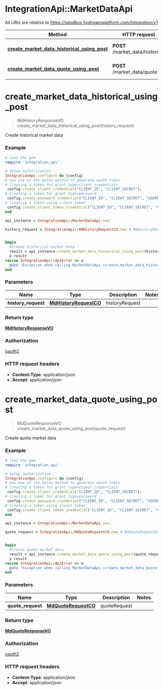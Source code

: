 # IntegrationApi::MarketDataApi

All URIs are relative to *https://sandbox.hydrogenplatform.com/integration/v1*

Method | HTTP request | Description
------------- | ------------- | -------------
[**create_market_data_historical_using_post**](MarketDataApi.md#create_market_data_historical_using_post) | **POST** /market_data/historical | Create historical market data
[**create_market_data_quote_using_post**](MarketDataApi.md#create_market_data_quote_using_post) | **POST** /market_data/quote | Create quote market data


# **create_market_data_historical_using_post**
> MdHistoryResponseVO create_market_data_historical_using_post(history_request)

Create historical market data

### Example
```ruby
# load the gem
require 'integration_api'

# Setup authorization
IntegrationApi.configure do |config|
# Use one of the below method to generate oauth token        
# Creating a token for grant_type=client_credentials
 config.create_client_credential("CLIENT_ID", "CLIENT_SECRET");
# Creating a token for grant_type=password
 config.create_password_credential("CLIENT_ID", "CLIENT_SECRET", "USERNAME", "PASSWORD");
# Creating a token using client token
 config.create_client_token_credential("CLIENT_ID", "CLIENT_SECRET", "CLIENT_TOKEN");
end

api_instance = IntegrationApi::MarketDataApi.new

history_request = IntegrationApi::MdHistoryRequestCO.new # MdHistoryRequestCO | historyRequest


begin
  #Create historical market data
  result = api_instance.create_market_data_historical_using_post(history_request)
  p result
rescue IntegrationApi::ApiError => e
  puts "Exception when calling MarketDataApi->create_market_data_historical_using_post: #{e}"
end
```

### Parameters

Name | Type | Description  | Notes
------------- | ------------- | ------------- | -------------
 **history_request** | [**MdHistoryRequestCO**](MdHistoryRequestCO.md)| historyRequest | 

### Return type

[**MdHistoryResponseVO**](MdHistoryResponseVO.md)

### Authorization

[oauth2](../README.md#oauth2)

### HTTP request headers

 - **Content-Type**: application/json
 - **Accept**: application/json



# **create_market_data_quote_using_post**
> MdQuoteResponseVO create_market_data_quote_using_post(quote_request)

Create quote market data

### Example
```ruby
# load the gem
require 'integration_api'

# Setup authorization
IntegrationApi.configure do |config|
# Use one of the below method to generate oauth token        
# Creating a token for grant_type=client_credentials
 config.create_client_credential("CLIENT_ID", "CLIENT_SECRET");
# Creating a token for grant_type=password
 config.create_password_credential("CLIENT_ID", "CLIENT_SECRET", "USERNAME", "PASSWORD");
# Creating a token using client token
 config.create_client_token_credential("CLIENT_ID", "CLIENT_SECRET", "CLIENT_TOKEN");
end

api_instance = IntegrationApi::MarketDataApi.new

quote_request = IntegrationApi::MdQuoteRequestCO.new # MdQuoteRequestCO | quoteRequest


begin
  #Create quote market data
  result = api_instance.create_market_data_quote_using_post(quote_request)
  p result
rescue IntegrationApi::ApiError => e
  puts "Exception when calling MarketDataApi->create_market_data_quote_using_post: #{e}"
end
```

### Parameters

Name | Type | Description  | Notes
------------- | ------------- | ------------- | -------------
 **quote_request** | [**MdQuoteRequestCO**](MdQuoteRequestCO.md)| quoteRequest | 

### Return type

[**MdQuoteResponseVO**](MdQuoteResponseVO.md)

### Authorization

[oauth2](../README.md#oauth2)

### HTTP request headers

 - **Content-Type**: application/json
 - **Accept**: application/json



